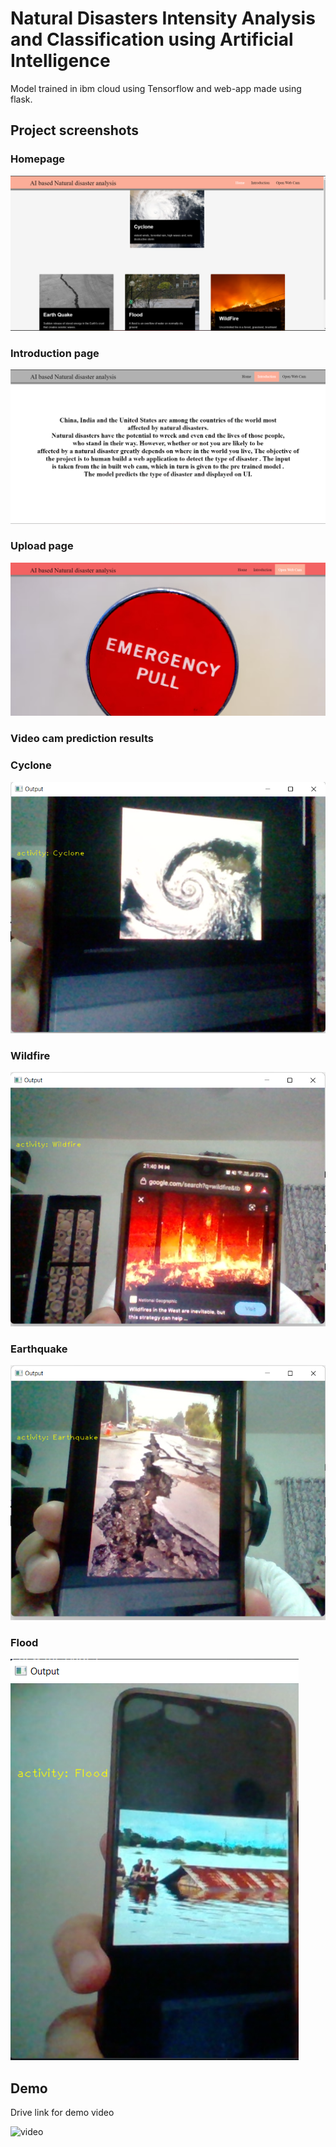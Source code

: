 # Natural Disasters Intensity Analysis and Classification using Artificial Intelligence

Model trained in ibm cloud using Tensorflow and web-app made using flask.

## Project screenshots

### Homepage
![Homepage](img/homepage.png)

### Introduction page
![Introduction page](img/Introduction.png)

### Upload page
![upload](img/Upload.png)

### Video cam prediction results

### Cyclone
![cyclone](img/Cyclone.png)

### Wildfire
![wildfire](img/Wildfire.png)

### Earthquake
![earthquake](img/Earthquake.png)

### Flood
![flood](img/Flood.png)


## Demo

Drive link for demo video

![video](https://drive.google.com/uc?export=view&id=1A3WtzgwTeXLOMP2CpK6nR6Kag7z8iFAE)
